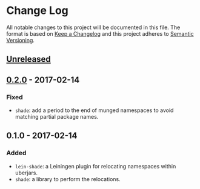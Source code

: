 # Change Log
All notable changes to this project will be documented in this file.
The format is based on [Keep a Changelog](http://keepachangelog.com/) and this project adheres to [Semantic Versioning](http://semver.org/).

## [Unreleased]

## [0.2.0] - 2017-02-14
### Fixed
- `shade`: add a period to the end of munged namespaces to avoid matching partial package names.

## 0.1.0 - 2017-02-14
### Added
- `lein-shade`: a Leiningen plugin for relocating namespaces within uberjars.
- `shade`: a library to perform the relocations.

[Unreleased]: https://github.com/redbadger/shade/compare/0.2.0...HEAD
[0.2.0]: https://github.com/redbadger/shade/compare/0.1.0...0.2.0
